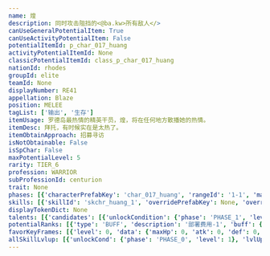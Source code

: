 ```yaml
---
name: 煌
description: 同时攻击阻挡的<@ba.kw>所有敌人</>
canUseGeneralPotentialItem: True
canUseActivityPotentialItem: False
potentialItemId: p_char_017_huang
activityPotentialItemId: None
classicPotentialItemId: class_p_char_017_huang
nationId: rhodes
groupId: elite
teamId: None
displayNumber: RE41
appellation: Blaze
position: MELEE
tagList: ['输出', '生存']
itemUsage: 罗德岛最热情的精英干员，煌，将在任何地方散播她的热情。
itemDesc: 拜托，有时候实在是太热了。
itemObtainApproach: 招募寻访
isNotObtainable: False
isSpChar: False
maxPotentialLevel: 5
rarity: TIER_6
profession: WARRIOR
subProfessionId: centurion
trait: None
phases: [{'characterPrefabKey': 'char_017_huang', 'rangeId': '1-1', 'maxLevel': 50, 'attributesKeyFrames': [{'level': 1, 'data': {'maxHp': 1286, 'atk': 308, 'def': 156, 'magicResistance': 0.0, 'cost': 20, 'blockCnt': 2, 'moveSpeed': 1.0, 'attackSpeed': 100.0, 'baseAttackTime': 1.2, 'respawnTime': 70, 'hpRecoveryPerSec': 0.0, 'spRecoveryPerSec': 1.0, 'maxDeployCount': 1, 'maxDeckStackCnt': 0, 'tauntLevel': 0, 'massLevel': 0, 'baseForceLevel': 0, 'stunImmune': False, 'silenceImmune': False, 'sleepImmune': False, 'frozenImmune': False, 'levitateImmune': False}}, {'level': 50, 'data': {'maxHp': 1649, 'atk': 429, 'def': 224, 'magicResistance': 0.0, 'cost': 20, 'blockCnt': 2, 'moveSpeed': 1.0, 'attackSpeed': 100.0, 'baseAttackTime': 1.2, 'respawnTime': 70, 'hpRecoveryPerSec': 0.0, 'spRecoveryPerSec': 1.0, 'maxDeployCount': 1, 'maxDeckStackCnt': 0, 'tauntLevel': 0, 'massLevel': 0, 'baseForceLevel': 0, 'stunImmune': False, 'silenceImmune': False, 'sleepImmune': False, 'frozenImmune': False, 'levitateImmune': False}}], 'evolveCost': None}, {'characterPrefabKey': 'char_017_huang', 'rangeId': '1-1', 'maxLevel': 80, 'attributesKeyFrames': [{'level': 1, 'data': {'maxHp': 1649, 'atk': 429, 'def': 224, 'magicResistance': 0.0, 'cost': 22, 'blockCnt': 2, 'moveSpeed': 1.0, 'attackSpeed': 100.0, 'baseAttackTime': 1.2, 'respawnTime': 70, 'hpRecoveryPerSec': 0.0, 'spRecoveryPerSec': 1.0, 'maxDeployCount': 1, 'maxDeckStackCnt': 0, 'tauntLevel': 0, 'massLevel': 0, 'baseForceLevel': 0, 'stunImmune': False, 'silenceImmune': False, 'sleepImmune': False, 'frozenImmune': False, 'levitateImmune': False}}, {'level': 80, 'data': {'maxHp': 2115, 'atk': 581, 'def': 303, 'magicResistance': 0.0, 'cost': 22, 'blockCnt': 2, 'moveSpeed': 1.0, 'attackSpeed': 100.0, 'baseAttackTime': 1.2, 'respawnTime': 70, 'hpRecoveryPerSec': 0.0, 'spRecoveryPerSec': 1.0, 'maxDeployCount': 1, 'maxDeckStackCnt': 0, 'tauntLevel': 0, 'massLevel': 0, 'baseForceLevel': 0, 'stunImmune': False, 'silenceImmune': False, 'sleepImmune': False, 'frozenImmune': False, 'levitateImmune': False}}], 'evolveCost': [{'id': '3221', 'count': 5, 'type': 'MATERIAL'}, {'id': '30062', 'count': 5, 'type': 'MATERIAL'}, {'id': '30052', 'count': 4, 'type': 'MATERIAL'}]}, {'characterPrefabKey': 'char_017_huang', 'rangeId': '1-1', 'maxLevel': 90, 'attributesKeyFrames': [{'level': 1, 'data': {'maxHp': 2115, 'atk': 581, 'def': 303, 'magicResistance': 0.0, 'cost': 24, 'blockCnt': 3, 'moveSpeed': 1.0, 'attackSpeed': 100.0, 'baseAttackTime': 1.2, 'respawnTime': 70, 'hpRecoveryPerSec': 0.0, 'spRecoveryPerSec': 1.0, 'maxDeployCount': 1, 'maxDeckStackCnt': 0, 'tauntLevel': 0, 'massLevel': 0, 'baseForceLevel': 0, 'stunImmune': False, 'silenceImmune': False, 'sleepImmune': False, 'frozenImmune': False, 'levitateImmune': False}}, {'level': 90, 'data': {'maxHp': 2821, 'atk': 765, 'def': 370, 'magicResistance': 0.0, 'cost': 24, 'blockCnt': 3, 'moveSpeed': 1.0, 'attackSpeed': 100.0, 'baseAttackTime': 1.2, 'respawnTime': 70, 'hpRecoveryPerSec': 0.0, 'spRecoveryPerSec': 1.0, 'maxDeployCount': 1, 'maxDeckStackCnt': 0, 'tauntLevel': 0, 'massLevel': 0, 'baseForceLevel': 0, 'stunImmune': False, 'silenceImmune': False, 'sleepImmune': False, 'frozenImmune': False, 'levitateImmune': False}}], 'evolveCost': [{'id': '3223', 'count': 4, 'type': 'MATERIAL'}, {'id': '30135', 'count': 4, 'type': 'MATERIAL'}, {'id': '30064', 'count': 6, 'type': 'MATERIAL'}]}]
skills: [{'skillId': 'skchr_huang_1', 'overridePrefabKey': None, 'overrideTokenKey': None, 'levelUpCostCond': [{'unlockCond': {'phase': 'PHASE_2', 'level': 1}, 'lvlUpTime': 28800, 'levelUpCost': [{'id': '3303', 'count': 8, 'type': 'MATERIAL'}, {'id': '30064', 'count': 3, 'type': 'MATERIAL'}, {'id': '30043', 'count': 4, 'type': 'MATERIAL'}]}, {'unlockCond': {'phase': 'PHASE_2', 'level': 1}, 'lvlUpTime': 57600, 'levelUpCost': [{'id': '3303', 'count': 12, 'type': 'MATERIAL'}, {'id': '30064', 'count': 3, 'type': 'MATERIAL'}, {'id': '30044', 'count': 6, 'type': 'MATERIAL'}]}, {'unlockCond': {'phase': 'PHASE_2', 'level': 1}, 'lvlUpTime': 86400, 'levelUpCost': [{'id': '3303', 'count': 15, 'type': 'MATERIAL'}, {'id': '30135', 'count': 6, 'type': 'MATERIAL'}, {'id': '30064', 'count': 4, 'type': 'MATERIAL'}]}], 'unlockCond': {'phase': 'PHASE_0', 'level': 1}}, {'skillId': 'skchr_huang_2', 'overridePrefabKey': None, 'overrideTokenKey': None, 'levelUpCostCond': [{'unlockCond': {'phase': 'PHASE_2', 'level': 1}, 'lvlUpTime': 28800, 'levelUpCost': [{'id': '3303', 'count': 8, 'type': 'MATERIAL'}, {'id': '30074', 'count': 4, 'type': 'MATERIAL'}, {'id': '30053', 'count': 8, 'type': 'MATERIAL'}]}, {'unlockCond': {'phase': 'PHASE_2', 'level': 1}, 'lvlUpTime': 57600, 'levelUpCost': [{'id': '3303', 'count': 12, 'type': 'MATERIAL'}, {'id': '30074', 'count': 4, 'type': 'MATERIAL'}, {'id': '30054', 'count': 8, 'type': 'MATERIAL'}]}, {'unlockCond': {'phase': 'PHASE_2', 'level': 1}, 'lvlUpTime': 86400, 'levelUpCost': [{'id': '3303', 'count': 15, 'type': 'MATERIAL'}, {'id': '30125', 'count': 6, 'type': 'MATERIAL'}, {'id': '30084', 'count': 5, 'type': 'MATERIAL'}]}], 'unlockCond': {'phase': 'PHASE_1', 'level': 1}}, {'skillId': 'skchr_huang_3', 'overridePrefabKey': None, 'overrideTokenKey': None, 'levelUpCostCond': [{'unlockCond': {'phase': 'PHASE_2', 'level': 1}, 'lvlUpTime': 28800, 'levelUpCost': [{'id': '3303', 'count': 8, 'type': 'MATERIAL'}, {'id': '30084', 'count': 4, 'type': 'MATERIAL'}, {'id': '30063', 'count': 4, 'type': 'MATERIAL'}]}, {'unlockCond': {'phase': 'PHASE_2', 'level': 1}, 'lvlUpTime': 57600, 'levelUpCost': [{'id': '3303', 'count': 12, 'type': 'MATERIAL'}, {'id': '30084', 'count': 4, 'type': 'MATERIAL'}, {'id': '30064', 'count': 5, 'type': 'MATERIAL'}]}, {'unlockCond': {'phase': 'PHASE_2', 'level': 1}, 'lvlUpTime': 86400, 'levelUpCost': [{'id': '3303', 'count': 15, 'type': 'MATERIAL'}, {'id': '30115', 'count': 6, 'type': 'MATERIAL'}, {'id': '30064', 'count': 4, 'type': 'MATERIAL'}]}], 'unlockCond': {'phase': 'PHASE_2', 'level': 1}}]
displayTokenDict: None
talents: [{'candidates': [{'unlockCondition': {'phase': 'PHASE_1', 'level': 1}, 'requiredPotentialRank': 0, 'prefabKey': '1', 'name': '紧急除颤', 'description': '在生命值低于25%时，仅一次回复50%的生命值并在3秒内使生命值不低于50%', 'rangeId': None, 'blackboard': [{'key': 'hp_ratio', 'value': 0.25, 'valueStr': None}, {'key': 'huang_t_1[heal].hp_ratio', 'value': 0.5, 'valueStr': None}, {'key': 'huang_t_1[lock].min_hp_ratio', 'value': 0.5, 'valueStr': None}, {'key': 'huang_t_1[lock].duration', 'value': 3.0, 'valueStr': None}], 'tokenKey': None}, {'unlockCondition': {'phase': 'PHASE_1', 'level': 1}, 'requiredPotentialRank': 2, 'prefabKey': '1', 'name': '紧急除颤', 'description': '在生命值低于25%时，仅一次回复50%的生命值并在4<@ba.talpu>（+1）</>秒内使生命值不低于50%', 'rangeId': None, 'blackboard': [{'key': 'hp_ratio', 'value': 0.25, 'valueStr': None}, {'key': 'huang_t_1[heal].hp_ratio', 'value': 0.5, 'valueStr': None}, {'key': 'huang_t_1[lock].min_hp_ratio', 'value': 0.5, 'valueStr': None}, {'key': 'huang_t_1[lock].duration', 'value': 4.0, 'valueStr': None}], 'tokenKey': None}, {'unlockCondition': {'phase': 'PHASE_2', 'level': 1}, 'requiredPotentialRank': 0, 'prefabKey': '1', 'name': '紧急除颤', 'description': '在生命值低于25%时，仅一次回复50%的生命值并在6秒内使生命值不低于50%', 'rangeId': None, 'blackboard': [{'key': 'hp_ratio', 'value': 0.25, 'valueStr': None}, {'key': 'huang_t_1[heal].hp_ratio', 'value': 0.5, 'valueStr': None}, {'key': 'huang_t_1[lock].min_hp_ratio', 'value': 0.5, 'valueStr': None}, {'key': 'huang_t_1[lock].duration', 'value': 6.0, 'valueStr': None}], 'tokenKey': None}, {'unlockCondition': {'phase': 'PHASE_2', 'level': 1}, 'requiredPotentialRank': 2, 'prefabKey': '1', 'name': '紧急除颤', 'description': '在生命值低于25%时，仅一次回复50%的生命值并在7<@ba.talpu>（+1）</>秒内使生命值不低于50%', 'rangeId': None, 'blackboard': [{'key': 'hp_ratio', 'value': 0.25, 'valueStr': None}, {'key': 'huang_t_1[heal].hp_ratio', 'value': 0.5, 'valueStr': None}, {'key': 'huang_t_1[lock].min_hp_ratio', 'value': 0.5, 'valueStr': None}, {'key': 'huang_t_1[lock].duration', 'value': 7.0, 'valueStr': None}], 'tokenKey': None}]}, {'candidates': [{'unlockCondition': {'phase': 'PHASE_2', 'level': 1}, 'requiredPotentialRank': 0, 'prefabKey': '2', 'name': '严酷训练', 'description': '在战场停留15秒后获得<$ba.buffres>抵抗</>', 'rangeId': None, 'blackboard': [{'key': 'one_minus_status_resistance', 'value': -0.5, 'valueStr': None}, {'key': 'interval', 'value': 15.0, 'valueStr': None}], 'tokenKey': None}, {'unlockCondition': {'phase': 'PHASE_2', 'level': 1}, 'requiredPotentialRank': 4, 'prefabKey': '2', 'name': '严酷训练', 'description': '在战场停留12<@ba.talpu>（-3）</>秒后获得<$ba.buffres>抵抗</>', 'rangeId': None, 'blackboard': [{'key': 'one_minus_status_resistance', 'value': -0.5, 'valueStr': None}, {'key': 'interval', 'value': 12.0, 'valueStr': None}], 'tokenKey': None}]}]
potentialRanks: [{'type': 'BUFF', 'description': '部署费用-1', 'buff': {'attributes': {'abnormalFlags': None, 'abnormalImmunes': None, 'abnormalAntis': None, 'abnormalCombos': None, 'abnormalComboImmunes': None, 'attributeModifiers': [{'attributeType': 'COST', 'formulaItem': 'ADDITION', 'value': -1.0, 'loadFromBlackboard': False, 'fetchBaseValueFromSourceEntity': False}]}}, 'equivalentCost': None}, {'type': 'CUSTOM', 'description': '第一天赋效果增强', 'buff': None, 'equivalentCost': None}, {'type': 'BUFF', 'description': '攻击力+28', 'buff': {'attributes': {'abnormalFlags': None, 'abnormalImmunes': None, 'abnormalAntis': None, 'abnormalCombos': None, 'abnormalComboImmunes': None, 'attributeModifiers': [{'attributeType': 'ATK', 'formulaItem': 'ADDITION', 'value': 28.0, 'loadFromBlackboard': False, 'fetchBaseValueFromSourceEntity': False}]}}, 'equivalentCost': None}, {'type': 'CUSTOM', 'description': '第二天赋效果增强', 'buff': None, 'equivalentCost': None}, {'type': 'BUFF', 'description': '部署费用-1', 'buff': {'attributes': {'abnormalFlags': None, 'abnormalImmunes': None, 'abnormalAntis': None, 'abnormalCombos': None, 'abnormalComboImmunes': None, 'attributeModifiers': [{'attributeType': 'COST', 'formulaItem': 'ADDITION', 'value': -1.0, 'loadFromBlackboard': False, 'fetchBaseValueFromSourceEntity': False}]}}, 'equivalentCost': None}]
favorKeyFrames: [{'level': 0, 'data': {'maxHp': 0, 'atk': 0, 'def': 0, 'magicResistance': 0.0, 'cost': 0, 'blockCnt': 0, 'moveSpeed': 0.0, 'attackSpeed': 0.0, 'baseAttackTime': 0.0, 'respawnTime': 0, 'hpRecoveryPerSec': 0.0, 'spRecoveryPerSec': 0.0, 'maxDeployCount': 0, 'maxDeckStackCnt': 0, 'tauntLevel': 0, 'massLevel': 0, 'baseForceLevel': 0, 'stunImmune': False, 'silenceImmune': False, 'sleepImmune': False, 'frozenImmune': False, 'levitateImmune': False}}, {'level': 50, 'data': {'maxHp': 0, 'atk': 60, 'def': 45, 'magicResistance': 0.0, 'cost': 0, 'blockCnt': 0, 'moveSpeed': 0.0, 'attackSpeed': 0.0, 'baseAttackTime': 0.0, 'respawnTime': 0, 'hpRecoveryPerSec': 0.0, 'spRecoveryPerSec': 0.0, 'maxDeployCount': 0, 'maxDeckStackCnt': 0, 'tauntLevel': 0, 'massLevel': 0, 'baseForceLevel': 0, 'stunImmune': False, 'silenceImmune': False, 'sleepImmune': False, 'frozenImmune': False, 'levitateImmune': False}}]
allSkillLvlup: [{'unlockCond': {'phase': 'PHASE_0', 'level': 1}, 'lvlUpCost': [{'id': '3301', 'count': 5, 'type': 'MATERIAL'}]}, {'unlockCond': {'phase': 'PHASE_0', 'level': 1}, 'lvlUpCost': [{'id': '3301', 'count': 5, 'type': 'MATERIAL'}, {'id': '30061', 'count': 4, 'type': 'MATERIAL'}, {'id': '30031', 'count': 4, 'type': 'MATERIAL'}]}, {'unlockCond': {'phase': 'PHASE_0', 'level': 1}, 'lvlUpCost': [{'id': '3302', 'count': 8, 'type': 'MATERIAL'}, {'id': '30012', 'count': 7, 'type': 'MATERIAL'}]}, {'unlockCond': {'phase': 'PHASE_1', 'level': 1}, 'lvlUpCost': [{'id': '3302', 'count': 8, 'type': 'MATERIAL'}, {'id': '30022', 'count': 4, 'type': 'MATERIAL'}, {'id': '30052', 'count': 4, 'type': 'MATERIAL'}]}, {'unlockCond': {'phase': 'PHASE_1', 'level': 1}, 'lvlUpCost': [{'id': '3302', 'count': 8, 'type': 'MATERIAL'}, {'id': '30013', 'count': 8, 'type': 'MATERIAL'}]}, {'unlockCond': {'phase': 'PHASE_1', 'level': 1}, 'lvlUpCost': [{'id': '3303', 'count': 8, 'type': 'MATERIAL'}, {'id': '31013', 'count': 4, 'type': 'MATERIAL'}, {'id': '30043', 'count': 4, 'type': 'MATERIAL'}]}]
---
```


